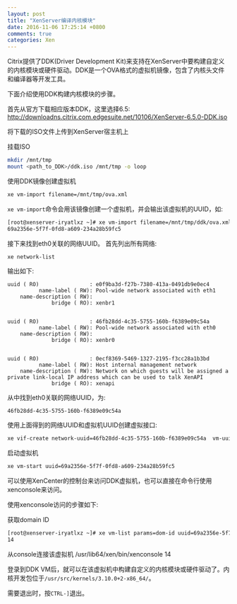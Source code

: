 ```yaml
---
layout: post
title: "XenServer编译内核模块"
date: 2016-11-06 17:25:14 +0800
comments: true
categories: Xen
---
```

Citrix提供了DDK(Driver Development Kit)来支持在XenServer中要构建自定义的内核模块或硬件驱动。DDK是一个OVA格式的虚拟机镜像，包含了内核头文件和编译器等开发工具。

下面介绍使用DDK构建内核模块的步骤。

首先从官方下载相应版本DDK，这里选择6.5:
http://downloadns.citrix.com.edgesuite.net/10106/XenServer-6.5.0-DDK.iso

将下载的ISO文件上传到XenServer宿主机上

挂载ISO
```bash
mkdir /mnt/tmp
mount <path_to_DDK>/ddk.iso /mnt/tmp -o loop
```

<!--more-->

使用DDK镜像创建虚拟机
```bash
xe vm-import filename=/mnt/tmp/ova.xml
```
`xe vm-import`命令会用该镜像创建一个虚拟机，并会输出该虚拟机的UUID，如:
```bash
[root@xenserver-iryatlxz ~]# xe vm-import filename=/mnt/tmp/ddk/ova.xml
69a2356e-5f7f-0fd8-a609-234a28b59fc5
```

接下来找到eth0关联的网络UUID。
首先列出所有网络:
```bash
xe network-list
```
输出如下:
```plain
uuid ( RO)                : e0f9ba3d-f27b-7380-413a-0491db9e0ec4
          name-label ( RW): Pool-wide network associated with eth1
    name-description ( RW):
              bridge ( RO): xenbr1


uuid ( RO)                : 46fb28dd-4c35-5755-160b-f6389e09c54a
          name-label ( RW): Pool-wide network associated with eth0
    name-description ( RW):
              bridge ( RO): xenbr0


uuid ( RO)                : 0ecf8369-5469-1327-2195-f3cc28a1b3bd
          name-label ( RW): Host internal management network
    name-description ( RW): Network on which guests will be assigned a private link-local IP address which can be used to talk XenAPI
              bridge ( RO): xenapi
```
从中找到eth0关联的网络UUID，为:
```plain
46fb28dd-4c35-5755-160b-f6389e09c54a
```

使用上面得到的网络UUID和虚拟机UUID创建虚拟接口:
```bash
xe vif-create network-uuid=46fb28dd-4c35-5755-160b-f6389e09c54a  vm-uuid=69a2356e-5f7f-0fd8-a609-234a28b59fc5 device=0
```

启动虚拟机
```bash
xe vm-start uuid=69a2356e-5f7f-0fd8-a609-234a28b59fc5
```

可以使用XenCenter的控制台来访问DDK虚拟机，也可以直接在命令行使用xenconsole来访问。

使用xenconsole访问的步骤如下:

获取domain ID
```bash
[root@xenserver-iryatlxz ~]# xe vm-list params=dom-id uuid=69a2356e-5f7f-0fd8-a609-234a28b59fc5 --minimal
14
```

从console连接该虚拟机
/usr/lib64/xen/bin/xenconsole 14

登录到DDK VM后，就可以在该虚拟机中构建自定义的内核模块或硬件驱动了。内核开发包位于`/usr/src/kernels/3.10.0+2-x86_64/`。


需要退出时，按`CTRL-]`退出。

